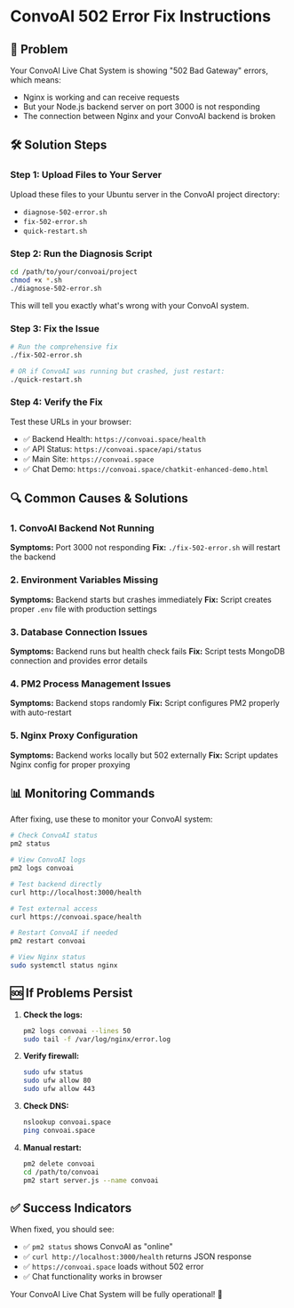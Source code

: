 # ConvoAI 502 Error Fix Instructions

## 🚨 Problem
Your ConvoAI Live Chat System is showing "502 Bad Gateway" errors, which means:
- Nginx is working and can receive requests
- But your Node.js backend server on port 3000 is not responding
- The connection between Nginx and your ConvoAI backend is broken

## 🛠️ Solution Steps

### Step 1: Upload Files to Your Server
Upload these files to your Ubuntu server in the ConvoAI project directory:
- `diagnose-502-error.sh`
- `fix-502-error.sh` 
- `quick-restart.sh`

### Step 2: Run the Diagnosis Script
```bash
cd /path/to/your/convoai/project
chmod +x *.sh
./diagnose-502-error.sh
```

This will tell you exactly what's wrong with your ConvoAI system.

### Step 3: Fix the Issue
```bash
# Run the comprehensive fix
./fix-502-error.sh

# OR if ConvoAI was running but crashed, just restart:
./quick-restart.sh
```

### Step 4: Verify the Fix
Test these URLs in your browser:
- ✅ Backend Health: `https://convoai.space/health`
- ✅ API Status: `https://convoai.space/api/status`
- ✅ Main Site: `https://convoai.space`
- ✅ Chat Demo: `https://convoai.space/chatkit-enhanced-demo.html`

## 🔍 Common Causes & Solutions

### 1. ConvoAI Backend Not Running
**Symptoms:** Port 3000 not responding
**Fix:** `./fix-502-error.sh` will restart the backend

### 2. Environment Variables Missing
**Symptoms:** Backend starts but crashes immediately
**Fix:** Script creates proper `.env` file with production settings

### 3. Database Connection Issues
**Symptoms:** Backend runs but health check fails
**Fix:** Script tests MongoDB connection and provides error details

### 4. PM2 Process Management Issues
**Symptoms:** Backend stops randomly
**Fix:** Script configures PM2 properly with auto-restart

### 5. Nginx Proxy Configuration
**Symptoms:** Backend works locally but 502 externally
**Fix:** Script updates Nginx config for proper proxying

## 📊 Monitoring Commands

After fixing, use these to monitor your ConvoAI system:

```bash
# Check ConvoAI status
pm2 status

# View ConvoAI logs
pm2 logs convoai

# Test backend directly
curl http://localhost:3000/health

# Test external access
curl https://convoai.space/health

# Restart ConvoAI if needed
pm2 restart convoai

# View Nginx status
sudo systemctl status nginx
```

## 🆘 If Problems Persist

1. **Check the logs:**
   ```bash
   pm2 logs convoai --lines 50
   sudo tail -f /var/log/nginx/error.log
   ```

2. **Verify firewall:**
   ```bash
   sudo ufw status
   sudo ufw allow 80
   sudo ufw allow 443
   ```

3. **Check DNS:**
   ```bash
   nslookup convoai.space
   ping convoai.space
   ```

4. **Manual restart:**
   ```bash
   pm2 delete convoai
   cd /path/to/convoai
   pm2 start server.js --name convoai
   ```

## ✅ Success Indicators

When fixed, you should see:
- ✅ `pm2 status` shows ConvoAI as "online"
- ✅ `curl http://localhost:3000/health` returns JSON response
- ✅ `https://convoai.space` loads without 502 error
- ✅ Chat functionality works in browser

Your ConvoAI Live Chat System will be fully operational! 🎉